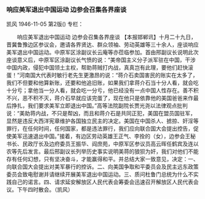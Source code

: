 ### 响应美军退出中国运动  边参会召集各界座谈
凯风
1946-11-05
第2版()
专栏：

　　响应美军退出中国运动
    边参会召集各界座谈
    【本报邯郸讯】十月二十九日，晋冀鲁豫边区参议会，邀请各界贤达、群众领袖、劳动英雄等三十余人，座谈响应美军退出中国运动。中原军区涂副议长云庵等亦莅临参加。首由邢副议长说明此次座谈意义后，中原军区涂副议长气愤的说：“美帝国主义分子派军驻在中国，干涉中国内政，侵犯中国领土主权，帮助蒋贼打内战，真真岂有此理，要他们赶快滚蛋！”河南国大代表时敏行老先生更激昂的说：“蒋介石卖国害民的账实在太多了，我们不但要和他算新账，还要和他追旧账，如果我们拿蒋介石当十分人看，就会吃十分亏；拿他当一分人看，就会吃一分亏，他已经没有一点中国人性存在。善不积不兴，恶不积不灭，蒋介石早就应该完蛋了，现在他只是依靠他的美国爸爸来作最后挣扎，我们要求美军立即退出中国。”高等法院副院长贾光尧以法律观点批判说：“美助蒋内战，不只是帮凶，而且和蒋介石是共同正犯，美国在盟员国驻军，显然是违反大西洋宪章维护各国独立民主的决定。美国在中国杀人、掳掠、奸淫等罪行，在任何时间，任何国家，都是违法罪行，我们应向联合国大会提出控告，促使美军迅速退出中国。”接着，有边区劳动英雄王正气、李拴的（女），边参会王秘书长、民政厅长及边府委员王振华、阎庶苑，中原军区参议员高云晖任鹤宾及连以农等先后发言。最后邢副议长列举历史事实说明美蒋的狼狈为奸，我们对他们不能存有任何幻想，只有坚决奋斗，才能赢得和平。并总结大家一致意见，决定：一、向联合国大会提出对美军暴行的控诉。二、向美国争取和平委员会及民主远东政策委员会致电慰谢并请继续开展美军退出中国运动。三、质问杜鲁门总统为什么不实践自己的诺言。四、请求延安解放区人民代表会筹委会迅速召开解放区人民代表会议。下午四时散会。（凯风）
